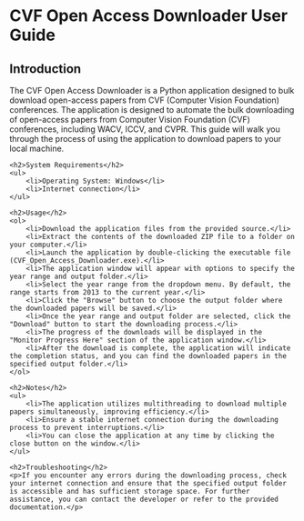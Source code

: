 
<!DOCTYPE html>
<html lang="en">
<head>
    <meta charset="UTF-8">
    <meta name="viewport" content="width=device-width, initial-scale=1.0">
</head>
<body>
    <h1>CVF Open Access Downloader User Guide</h1>
    <h2>Introduction</h2>
    <p>The CVF Open Access Downloader is a Python application designed to bulk download open-access papers from CVF (Computer Vision Foundation) conferences. The application is designed to automate the bulk downloading of open-access papers from Computer Vision Foundation (CVF) conferences, including WACV, ICCV, and CVPR. This guide will walk you through the process of using the application to download papers to your local machine.</p>

    <h2>System Requirements</h2>
    <ul>
        <li>Operating System: Windows</li>
        <li>Internet connection</li>
    </ul>

    <h2>Usage</h2>
    <ol>
        <li>Download the application files from the provided source.</li>
        <li>Extract the contents of the downloaded ZIP file to a folder on your computer.</li>
        <li>Launch the application by double-clicking the executable file (CVF_Open_Access_Downloader.exe).</li>
        <li>The application window will appear with options to specify the year range and output folder.</li>
        <li>Select the year range from the dropdown menu. By default, the range starts from 2013 to the current year.</li>
        <li>Click the "Browse" button to choose the output folder where the downloaded papers will be saved.</li>
        <li>Once the year range and output folder are selected, click the "Download" button to start the downloading process.</li>
        <li>The progress of the downloads will be displayed in the "Monitor Progress Here" section of the application window.</li>
        <li>After the download is complete, the application will indicate the completion status, and you can find the downloaded papers in the specified output folder.</li>
    </ol>

    <h2>Notes</h2>
    <ul>
        <li>The application utilizes multithreading to download multiple papers simultaneously, improving efficiency.</li>
        <li>Ensure a stable internet connection during the downloading process to prevent interruptions.</li>
        <li>You can close the application at any time by clicking the close button on the window.</li>
    </ul>

    <h2>Troubleshooting</h2>
    <p>If you encounter any errors during the downloading process, check your internet connection and ensure that the specified output folder is accessible and has sufficient storage space. For further assistance, you can contact the developer or refer to the provided documentation.</p>
</body>
</html>

